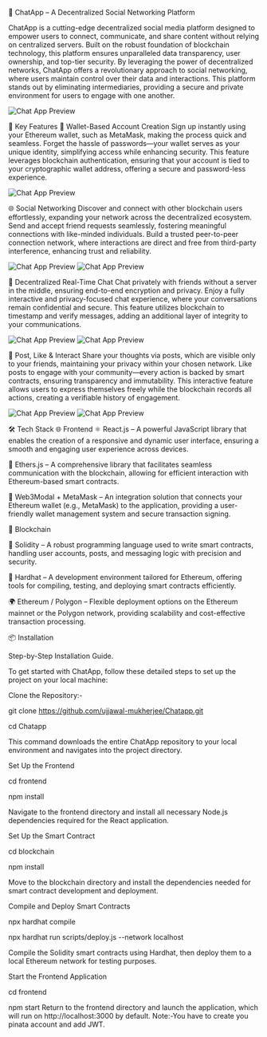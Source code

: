 🔗 ChatApp – A Decentralized Social Networking Platform

ChatApp is a cutting-edge decentralized social media platform designed to empower users to connect, communicate, and share content without relying on centralized servers. Built on the robust foundation of blockchain technology, this platform ensures unparalleled data transparency, user ownership, and top-tier security. By leveraging the power of decentralized networks, ChatApp offers a revolutionary approach to social networking, where users maintain control over their data and interactions. This platform stands out by eliminating intermediaries, providing a secure and private environment for users to engage with one another.

![Chat App Preview](uploadfol/uploadimg1.jpg)

🚀 Key Features
👛 Wallet-Based Account Creation
Sign up instantly using your Ethereum wallet, such as MetaMask, making the process quick and seamless.
Forget the hassle of passwords—your wallet serves as your unique identity, simplifying access while enhancing security.
This feature leverages blockchain authentication, ensuring that your account is tied to your cryptographic wallet address, offering a secure and password-less experience.


![Chat App Preview](uploadfol/imagelog.jpg)

🌐 Social Networking
Discover and connect with other blockchain users effortlessly, expanding your network across the decentralized ecosystem.
Send and accept friend requests seamlessly, fostering meaningful connections with like-minded individuals.
Build a trusted peer-to-peer connection network, where interactions are direct and free from third-party interference, enhancing trust and reliability.

![Chat App Preview](uploadfol/uploadimg4.jpg)
![Chat App Preview](uploadfol/uploadimg5.jpg)


💬 Decentralized Real-Time Chat
Chat privately with friends without a server in the middle, ensuring end-to-end encryption and privacy.
Enjoy a fully interactive and privacy-focused chat experience, where your conversations remain confidential and secure.
This feature utilizes blockchain to timestamp and verify messages, adding an additional layer of integrity to your communications.

![Chat App Preview](uploadfol/uploadimg6.jpg)
![Chat App Preview](uploadfol/uploadimg10.jpg)

📸 Post, Like & Interact
Share your thoughts via posts, which are visible only to your friends, maintaining your privacy within your chosen network.
Like posts to engage with your community—every action is backed by smart contracts, ensuring transparency and immutability.
This interactive feature allows users to express themselves freely while the blockchain records all actions, creating a verifiable history of engagement.


![Chat App Preview](uploadfol/upload3.jpg)
![Chat App Preview](uploadfol/uploadimage8.jpg)

🛠️ Tech Stack
🌐 Frontend
⚛️ React.js – A powerful JavaScript library that enables the creation of a responsive and dynamic user interface, ensuring a smooth and engaging user experience across devices.

🔌 Ethers.js – A comprehensive library that facilitates seamless communication with the blockchain, allowing for efficient interaction with Ethereum-based smart contracts.

🦊 Web3Modal + MetaMask – An integration solution that connects your Ethereum wallet (e.g., MetaMask) to the application, providing a user-friendly wallet management system and secure transaction signing.

🔗 Blockchain

🧠 Solidity – A robust programming language used to write smart contracts, handling user accounts, posts, and messaging logic with precision and security.

🔨 Hardhat – A development environment tailored for Ethereum, offering tools for compiling, testing, and deploying smart contracts efficiently.

🌍 Ethereum / Polygon – Flexible deployment options on the Ethereum mainnet or the Polygon network, providing scalability and cost-effective transaction processing.


📦 Installation

Step-by-Step Installation Guide.

To get started with ChatApp, follow these detailed steps to set up the project on your local machine:

Clone the Repository:-

git clone https://github.com/ujjawal-mukherjee/Chatapp.git

cd Chatapp

This command downloads the entire ChatApp repository to your local environment and navigates into the project directory.

Set Up the Frontend

cd frontend

npm install

Navigate to the frontend directory and install all necessary Node.js dependencies required for the React application.

Set Up the Smart Contract

cd blockchain

npm install

Move to the blockchain directory and install the dependencies needed for smart contract development and deployment.

Compile and Deploy Smart Contracts

npx hardhat compile

npx hardhat run scripts/deploy.js --network localhost

Compile the Solidity smart contracts using Hardhat, then deploy them to a local Ethereum network for testing purposes.

Start the Frontend Application

cd frontend

npm start
Return to the frontend directory and launch the application, which will run on http://localhost:3000 by default.
Note:-You have to create you pinata account and add JWT.
